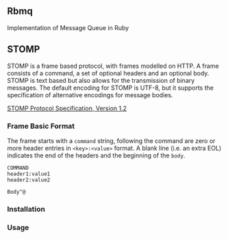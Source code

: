 ## Rbmq

Implementation of Message Queue in Ruby  

## STOMP
STOMP is a frame based protocol, with frames modelled on HTTP. A frame consists of a command, a set of optional headers and an optional body. STOMP is text based but also allows for the transmission of binary messages. The default encoding for STOMP is UTF-8, but it supports the specification of alternative encodings for message bodies.

[STOMP Protocol Specification, Version 1.2](http://stomp.github.io/stomp-specification-1.2.html)

### Frame Basic Format
The frame starts with a `command` string, following the command are zero or more header entries in `<key>:<value>` format.
A blank line (i.e. an extra EOL) indicates the end of the headers and the beginning of the `body`.

    COMMAND
    header1:value1
    header2:value2

    Body^@

### Installation

### Usage
